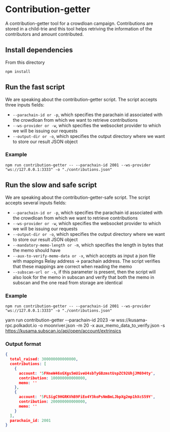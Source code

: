 # Contribution-getter

A contribution-getter tool for a crowdloan campaign. Contributions are stored in a child-trie and this tool helps retriving the information of the contributors and amount contributed. 

## Install dependencies
From this directory

`npm install`

## Run the fast script
We are speaking about the contribution-getter script. The script accepts three inputs fields:
- `--parachain-id or -p`, which specifies the parachain id associated with the crowdloan from which we want to retrieve contributions
- `--ws-provider or -w`, which specifies the websocket provider to which we will be issuing our requests
- `--output-dir or -o`, which specifies the output directory where we want to store our result JSON object

### Example
`npm run contribution-getter -- --parachain-id 2001 --ws-provider "ws://127.0.0.1:3333" -o "./contributions.json"`

## Run the slow and safe script
We are speaking about the contribution-getter-safe script. The script accepts several inputs fields:
- `--parachain-id or -p`, which specifies the parachain id associated with the crowdloan from which we want to retrieve contributions
- `--ws-provider or -w`, which specifies the websocket provider to which we will be issuing our requests
- `--output-dir or -o`, which specifies the output directory where we want to store our result JSON object
- `--mandatory-memo-length or -m`, which specifies the length in bytes that the memo should have
- `--aux-to-verify-memo-data or -x`, which accepts as input a json file with mappings Relay address -> parachain address. The script verifies that these mappings are correct when reading the memo
- `--subscan-url or -s`, if this parameter is present, then the script will also look for the memo in subscan and verify that both the memo in subscan and the one read from storage are identical

### Example
`npm run contribution-getter -- --parachain-id 2001 --ws-provider "ws://127.0.0.1:3333" -o "./contributions.json"`

yarn run contribution-getter --parachain-id 2023 -w wss://kusama-rpc.polkadot.io -o moonriver.json -m 20 -x aux_memo_data_to_verify.json -s https://kusama.subscan.io/api/open/account/extrinsics
### Output format
```json
{
  total_raised: 300000000000000,
  contributions: [
    {
      account: '5FHneW46xGXgs5mUiveU4sbTyGBzmstUspZC92UhjJM694ty',
      contribution: 100000000000000,
      memo: ''
    },
    {
      account: '5FLSigC9HGRKVhB9FiEo4Y3koPsNmBmLJbpXg2mp1hXcS59Y',
      contribution: 200000000000000,
      memo: ''
    }
  ],
  parachain_id: 2001
}
```